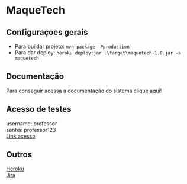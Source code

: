 # MaqueTech

## Configuraçoes gerais

* Para buildar projeto: ``mvn package -Pproduction``
* Para dar deploy: ``heroku deploy:jar .\target\maquetech-1.0.jar -a maquetech``

## Documentação

Para conseguir acessa a documentação do sistema clique [aqui](https://catolicasc-my.sharepoint.com/:f:/g/personal/luis_albino_catolicasc_edu_br/EpZd-9SRVG1KnwBzTpQwy3sB0nkg9hVd22bg3kG0EFneFQ?e=x52mrr)!


## Acesso de testes
username: professor<br />
senha: professor123<br />
[Link acesso](https://maquetech.herokuapp.com/login)

## Outros
[Heroku](https://id.heroku.com/login)
<br />
[Jira](https://maquetech.atlassian.net/jira/software/c/projects/MAQ/boards/1/timeline)

[//]: # (# MaqueTech)

[//]: # ()
[//]: # (This project can be used as a starting point to create your own Vaadin application with Spring Boot.)

[//]: # (It contains all the necessary configuration and some placeholder files to get you started.)

[//]: # ()
[//]: # (## Running the application)

[//]: # ()
[//]: # (The project is a standard Maven project. To run it from the command line,)

[//]: # (type `mvnw` &#40;Windows&#41;, or `./mvnw` &#40;Mac & Linux&#41;, then open)

[//]: # (http://localhost:8080 in your browser.)

[//]: # ()
[//]: # (You can also import the project to your IDE of choice as you would with any)

[//]: # (Maven project. Read more on [how to import Vaadin projects to different IDEs]&#40;https://vaadin.com/docs/latest/guide/step-by-step/importing&#41; &#40;Eclipse, IntelliJ IDEA, NetBeans, and VS Code&#41;.)

[//]: # ()
[//]: # (## Deploying to Production)

[//]: # ()
[//]: # (To create a production build, call `mvnw clean package -Pproduction` &#40;Windows&#41;,)

[//]: # (or `./mvnw clean package -Pproduction` &#40;Mac & Linux&#41;.)

[//]: # (This will build a JAR file with all the dependencies and front-end resources,)

[//]: # (ready to be deployed. The file can be found in the `target` folder after the build completes.)

[//]: # ()
[//]: # (Once the JAR file is built, you can run it using)

[//]: # (`java -jar target/maquetech-1.0-SNAPSHOT.jar`)

[//]: # ()
[//]: # (## Project structure)

[//]: # ()
[//]: # (- `MainLayout.java` in `src/main/java` contains the navigation setup &#40;i.e., the)

[//]: # (  side/top bar and the main menu&#41;. This setup uses)

[//]: # (  [App Layout]&#40;https://vaadin.com/docs/components/app-layout&#41;.)

[//]: # (- `views` package in `src/main/java` contains the server-side Java views of your application.)

[//]: # (- `views` folder in `frontend/` contains the client-side JavaScript views of your application.)

[//]: # (- `themes` folder in `frontend/` contains the custom CSS styles.)

[//]: # ()
[//]: # (## Useful links)

[//]: # ()
[//]: # (- Read the documentation at [vaadin.com/docs]&#40;https://vaadin.com/docs&#41;.)

[//]: # (- Follow the tutorial at [vaadin.com/docs/latest/tutorial/overview]&#40;https://vaadin.com/docs/latest/tutorial/overview&#41;.)

[//]: # (- Create new projects at [start.vaadin.com]&#40;https://start.vaadin.com/&#41;.)

[//]: # (- Search UI components and their usage examples at [vaadin.com/docs/latest/components]&#40;https://vaadin.com/docs/latest/components&#41;.)

[//]: # (- View use case applications that demonstrate Vaadin capabilities at [vaadin.com/examples-and-demos]&#40;https://vaadin.com/examples-and-demos&#41;.)

[//]: # (- Build any UI without custom CSS by discovering Vaadin's set of [CSS utility classes]&#40;https://vaadin.com/docs/styling/lumo/utility-classes&#41;. )

[//]: # (- Find a collection of solutions to common use cases at [cookbook.vaadin.com]&#40;https://cookbook.vaadin.com/&#41;.)

[//]: # (- Find add-ons at [vaadin.com/directory]&#40;https://vaadin.com/directory&#41;.)

[//]: # (- Ask questions on [Stack Overflow]&#40;https://stackoverflow.com/questions/tagged/vaadin&#41; or join our [Discord channel]&#40;https://discord.gg/MYFq5RTbBn&#41;.)

[//]: # (- Report issues, create pull requests in [GitHub]&#40;https://github.com/vaadin&#41;.)
